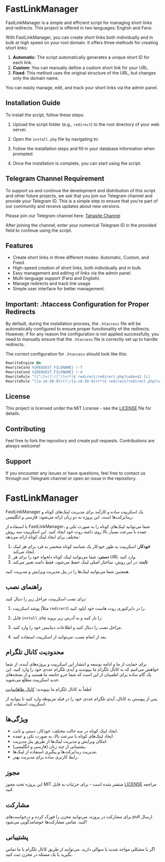 # FastLinkManager

FastLinkManager is a simple and efficient script for managing short links and redirects. This project is offered in two languages: English and Farsi.

With FastLinkManager, you can create short links both individually and in bulk at high speed on your root domain. It offers three methods for creating short links:

1. **Automatic**: The script automatically generates a unique short ID for each link.
2. **Custom**: You can manually define a custom short link for your URL.
3. **Fixed**: This method uses the original structure of the URL, but changes only the domain name.

You can easily manage, edit, and track your short links via the admin panel.

## Installation Guide

To install the script, follow these steps:

1. Upload the script folder (e.g., `redirect`) to the root directory of your web server.
2. Open the `install.php` file by navigating to:
   

3. Follow the installation steps and fill in your database information when prompted.
4. Once the installation is complete, you can start using the script.

## Telegram Channel Requirement

To support us and continue the development and distribution of this script and other future projects, we ask that you join our Telegram channel and provide your Telegram ID. This is a simple step to ensure that you're part of our community and receive updates about new versions.

Please join our Telegram channel here: [Tahasite Channel](https://t.me/tahasite_chanel)

After joining the channel, enter your numerical Telegram ID in the provided field to continue using the script.

## Features

- Create short links in three different modes: Automatic, Custom, and Fixed.
- High-speed creation of short links, both individually and in bulk.
- Easy management and editing of links via the admin panel.
- Multi-language support (Farsi and English).
- Manage redirects and track link usage.
- Simple user interface for better management.

## Important: .htaccess Configuration for Proper Redirects

By default, during the installation process, the `.htaccess` file will be automatically configured to ensure proper functionality of the redirects. However, if for any reason the configuration is not applied successfully, you need to manually ensure that the `.htaccess` file is correctly set up to handle redirects.

The correct configuration for `.htaccess` should look like this:

```apache
RewriteEngine On
RewriteCond %{REQUEST_FILENAME} !-f
RewriteCond %{REQUEST_FILENAME} !-d
RewriteRule ^([^/]+(?:/[^/]+)*)$ redirect/redirect.php?code=$1 [L]
RewriteRule ^([a-zA-Z0-9]+(?:/[a-zA-Z0-9]+)*)$ redirect/redirect.php?code=$1 [L]
```


## License

This project is licensed under the MIT License - see the [LICENSE](LICENSE) file for details.

## Contributing

Feel free to fork the repository and create pull requests. Contributions are always welcome!

## Support

If you encounter any issues or have questions, feel free to contact us through our Telegram channel or open an issue in the repository.

# FastLinkManager

FastLinkManager یک اسکریپت ساده و کارآمد برای مدیریت لینک‌های کوتاه و ریدایرکت‌ها است. این پروژه به دو زبان ارائه می‌شود: فارسی و انگلیسی.

با استفاده از FastLinkManager، شما می‌توانید لینک‌های کوتاه را به صورت تکی و عمده با سرعت بسیار بالا روی دامنه روت خود ایجاد کنید. این اسکریپت سه روش مختلف برای ایجاد لینک کوتاه ارائه می‌دهد:

1. **خودکار**: اسکریپت به طور خودکار یک شناسه کوتاه منحصر به فرد برای هر لینک ایجاد می‌کند.
2. **دستی**: شما می‌توانید لینک کوتاه دلخواه خود را برای هر URL وارد کنید.
3. **ثابت**: در این روش، ساختار اصلی لینک حفظ می‌شود، فقط دامنه تغییر می‌کند.

همچنین شما می‌توانید لینک‌ها را در پنل مدیریت ویرایش و مدیریت کنید.

## راهنمای نصب

برای نصب اسکریپت، مراحل زیر را دنبال کنید:

1. پوشه اسکریپت (مثلاً `redirect`) را در دایرکتوری روت هاست خود آپلود کنید.
2. فایل `install.php` را باز کنید و به آدرس زیر بروید:
   

3. مراحل نصب را دنبال کنید و اطلاعات دیتابیس خود را وارد کنید.
4. بعد از اتمام نصب، می‌توانید از اسکریپت استفاده کنید.

## محدودیت کانال تلگرام

برای حمایت از ما و ادامه توسعه و انتشار این اسکریپت و پروژه‌های آینده، از شما خواهش می‌کنیم که به کانال تلگرام ما بپیوندید و آیدی تلگرام عددی خود را وارد کنید. این یک گام ساده برای اطمینان از این است که شما جزو جامعه ما هستید و از نسخه‌های جدید اسکریپت مطلع می‌شوید.

لطفاً به کانال تلگرام ما بپیوندید: [کانال طاهاسایت](https://t.me/tahasite_chanel)

پس از پیوستن به کانال، آیدی تلگرام عددی خود را در فیلد مربوطه وارد کنید تا بتوانید از اسکریپت استفاده کنید.

## ویژگی‌ها

- ایجاد لینک کوتاه در سه حالت مختلف: خودکار، دستی و ثابت.
- ایجاد لینک‌های کوتاه با سرعت بالا، به صورت تکی و عمده.
- امکان ویرایش و مدیریت لینک‌ها از طریق پنل مدیریت.
- پشتیبانی از چند زبان (فارسی و انگلیسی).
- مدیریت ریدایرکت‌ها و پیگیری استفاده از لینک‌ها.
- رابط کاربری ساده برای مدیریت بهتر.

## مجوز

این پروژه تحت مجوز MIT منتشر شده است - برای جزئیات به فایل [LICENSE](LICENSE) مراجعه کنید.

## مشارکت

برای مشارکت در پروژه، می‌توانید مخزن را فورک کرده و درخواست‌های pull ارسال کنید. تمامی مشارکت‌ها خوشامدگویی می‌شود!

## پشتیبانی

اگر با مشکلی مواجه شدید یا سوالی دارید، می‌توانید از طریق کانال تلگرام با ما تماس بگیرید یا یک مسئله در مخزن ثبت کنید.
